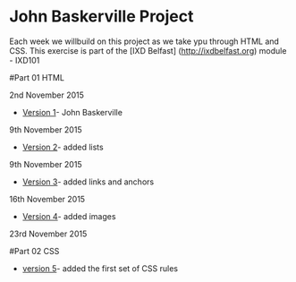 John Baskerville Project
========================

Each week we willbuild on this project as we take ypu through HTML and CSS. This exercise is part of the [IXD Belfast] (http://ixdbelfast.org) module - IXD101

#Part 01 HTML

2nd November 2015

+ [Version 1](https://Chriskeno.github.io/john-baskerville/john_baskerville_version1.html)- John Baskerville
 
9th November 2015

+ [Version 2](https://Chriskeno.github.io/john-baskerville/john_baskerville_version2.html)- added lists

9th November 2015

+ [Version 3](https://Chriskeno.github.io/john-baskerville/john_baskerville_version3.html)- added links and anchors
 
16th November 2015

+ [Version 4](https://Chriskeno.github.io/john-baskerville/john_baskerville_version4.html)- added images
 
23rd November 2015

#Part 02 CSS

+ [version 5](https://Chriskeno.github.io/john-baskerville/john_baskerville_version5.html)- added the first set of CSS rules 



